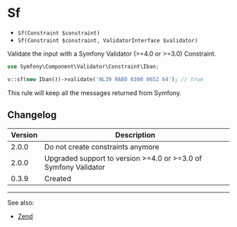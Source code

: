 # Sf

- `Sf(Constraint $constraint)`
- `Sf(Constraint $constraint, ValidatorInterface $validator)`

Validate the input with a Symfony Validator (>=4.0 or >=3.0) Constraint.

```php
use Symfony\Component\Validator\Constraint\Iban;

v::sf(new Iban())->validate('NL39 RABO 0300 0652 64'); // true
```

This rule will keep all the messages returned from Symfony.

## Changelog

Version | Description
--------|-------------
  2.0.0 | Do not create constraints anymore
  2.0.0 | Upgraded support to version >=4.0 or >=3.0 of Symfony Validator
  0.3.9 | Created

***
See also:

- [Zend](Zend.md)

